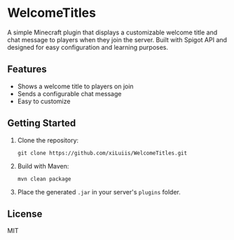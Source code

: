 # WelcomeTitles

A simple Minecraft plugin that displays a customizable welcome title and chat message to players when they join the server.
Built with Spigot API and designed for easy configuration and learning purposes.

## Features
- Shows a welcome title to players on join
- Sends a configurable chat message
- Easy to customize

## Getting Started

1. Clone the repository:
   ```
   git clone https://github.com/xiLuiis/WelcomeTitles.git
   ```
2. Build with Maven:
   ```
   mvn clean package
   ```
3. Place the generated `.jar` in your server's `plugins` folder.

## License
MIT
